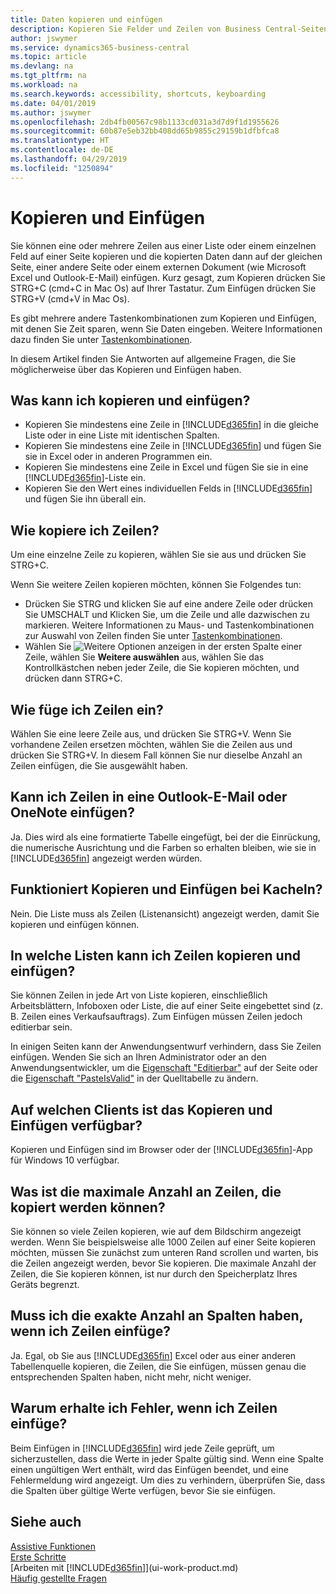 ```yaml
---
title: Daten kopieren und einfügen
description: Kopieren Sie Felder und Zeilen von Business Central-Seiten und fügen Sie sie an anderer Stelle ein
author: jswymer
ms.service: dynamics365-business-central
ms.topic: article
ms.devlang: na
ms.tgt_pltfrm: na
ms.workload: na
ms.search.keywords: accessibility, shortcuts, keyboarding
ms.date: 04/01/2019
ms.author: jswymer
ms.openlocfilehash: 2db4fb00567c98b1133cd031a3d7d9f1d1955626
ms.sourcegitcommit: 60b87e5eb32bb408dd65b9855c29159b1dfbfca8
ms.translationtype: HT
ms.contentlocale: de-DE
ms.lasthandoff: 04/29/2019
ms.locfileid: "1250894"
---
```

# <a name="copying-and-pasting"></a>Kopieren und Einfügen
Sie können eine oder mehrere Zeilen aus einer Liste oder einem einzelnen Feld auf einer Seite kopieren und die kopierten Daten dann auf der gleichen Seite, einer andere Seite oder einem externen Dokument (wie Microsoft Excel und Outlook-E-Mail) einfügen. Kurz gesagt, zum Kopieren drücken Sie STRG+C (cmd+C in Mac Os) auf Ihrer Tastatur. Zum Einfügen drücken Sie STRG+V (cmd+V in Mac Os).

Es gibt mehrere andere Tastenkombinationen zum Kopieren und Einfügen, mit denen Sie Zeit sparen, wenn Sie Daten eingeben. Weitere Informationen dazu finden Sie unter [Tastenkombinationen](keyboard-shortcuts.md#CopyRows).

In diesem Artikel finden Sie Antworten auf allgemeine Fragen, die Sie möglicherweise über das Kopieren und Einfügen haben.  

## <a name="what-can-i-copy-and-paste"></a>Was kann ich kopieren und einfügen?
-   Kopieren Sie mindestens eine Zeile in [!INCLUDE[d365fin](includes/d365fin_md.md)] in die gleiche Liste oder in eine Liste mit identischen Spalten.
-   Kopieren Sie mindestens eine Zeile in [!INCLUDE[d365fin](includes/d365fin_md.md)] und fügen Sie sie in Excel oder in anderen Programmen ein.
-   Kopieren Sie mindestens eine Zeile in Excel und fügen Sie sie in eine [!INCLUDE[d365fin](includes/d365fin_md.md)]-Liste ein.
-   Kopieren Sie den Wert eines individuellen Felds in [!INCLUDE[d365fin](includes/d365fin_md.md)] und fügen Sie ihn überall ein.

## <a name="how-do-i-copy-rows"></a>Wie kopiere ich Zeilen?
Um eine einzelne Zeile zu kopieren, wählen Sie sie aus und drücken Sie STRG+C.

Wenn Sie weitere Zeilen kopieren möchten, können Sie Folgendes tun:
-   Drücken Sie STRG und klicken Sie auf eine andere Zeile oder drücken Sie UMSCHALT und Klicken Sie, um die Zeile und alle dazwischen zu markieren. Weitere Informationen zu Maus- und Tastenkombinationen zur Auswahl von Zeilen finden Sie unter [Tastenkombinationen](keyboard-shortcuts.md#CopyRows).
-   Wählen Sie ![Weitere Optionen anzeigen](media/show-more-options-icon.png "Wietere Optionen anzeigen-Symbol") in der ersten Spalte einer Zeile, wählen Sie **Weitere auswählen** aus, wählen Sie das Kontrollkästchen neben jeder Zeile, die Sie kopieren möchten, und drücken dann STRG+C.

## <a name="how-do-i-paste-rows"></a>Wie füge ich Zeilen ein?
Wählen Sie eine leere Zeile aus, und drücken Sie STRG+V. Wenn Sie vorhandene Zeilen ersetzen möchten, wählen Sie die Zeilen aus und drücken Sie STRG+V. In diesem Fall können Sie nur dieselbe Anzahl an Zeilen einfügen, die Sie ausgewählt haben.

<!-- Rows are pasted directly where your cursor is located. If you paste into an empty line, any existing subsequent lines will be moved after the pasted lines. If you paste into an existing line or lines, this will be overwritten.-->

## <a name="can-i-paste-rows-into-an-outlook-email-or-onenote"></a>Kann ich Zeilen in eine Outlook-E-Mail oder OneNote einfügen?
Ja. Dies wird als eine formatierte Tabelle eingefügt, bei der die Einrückung, die numerische Ausrichtung und die Farben so erhalten bleiben, wie sie in [!INCLUDE[d365fin](includes/d365fin_md.md)] angezeigt werden würden.

## <a name="does-copy-and-paste-work-with-tiles"></a>Funktioniert Kopieren und Einfügen bei Kacheln?
Nein. Die Liste muss als Zeilen (Listenansicht) angezeigt werden, damit Sie kopieren und einfügen können.

## <a name="in-which-lists-can-i-copy-and-paste-rows"></a>In welche Listen kann ich Zeilen kopieren und einfügen?
Sie können Zeilen in jede Art von Liste kopieren, einschließlich Arbeitsblättern, Infoboxen oder Liste, die auf einer Seite eingebettet sind (z. B. Zeilen eines Verkaufsauftrags). Zum Einfügen müssen Zeilen jedoch editierbar sein.

In einigen Seiten kann der Anwendungsentwurf verhindern, dass Sie Zeilen einfügen. Wenden Sie sich an Ihren Administrator oder an den Anwendungsentwickler, um die [Eigenschaft "Editierbar"](https://docs.microsoft.com/en-us/dynamics365/business-central/dev-itpro/developer/properties/devenv-editable-property) auf der Seite oder die [Eigenschaft "PasteIsValid"](https://docs.microsoft.com/en-us/dynamics365/business-central/dev-itpro/developer/properties/devenv-pasteisvalid-property) in der Quelltabelle zu ändern.

## <a name="on-which-clients-is-copy-and-paste-available"></a>Auf welchen Clients ist das Kopieren und Einfügen verfügbar?
Kopieren und Einfügen sind im Browser oder der [!INCLUDE[d365fin](includes/d365fin_md.md)]-App für Windows 10 verfügbar.

## <a name="what-is-the-maximum-number-of-rows-that-can-be-copied"></a>Was ist die maximale Anzahl an Zeilen, die kopiert werden können?
Sie können so viele Zeilen kopieren, wie auf dem Bildschirm angezeigt werden. Wenn Sie beispielsweise alle 1000 Zeilen auf einer Seite kopieren möchten, müssen Sie zunächst zum unteren Rand scrollen und warten, bis die Zeilen angezeigt werden, bevor Sie kopieren. Die maximale Anzahl der Zeilen, die Sie kopieren können, ist nur durch den Speicherplatz Ihres Geräts begrenzt.

## <a name="must-i-have-the-exact-same-number-of-columns-when-pasting-rows"></a>Muss ich die exakte Anzahl an Spalten haben, wenn ich Zeilen einfüge?
Ja. Egal, ob Sie aus [!INCLUDE[d365fin](includes/d365fin_md.md)] Excel oder aus einer anderen Tabellenquelle kopieren, die Zeilen, die Sie einfügen, müssen genau die entsprechenden Spalten haben, nicht mehr, nicht weniger.

## <a name="why-do-i-get-errors-when-pasting-rows"></a>Warum erhalte ich Fehler, wenn ich Zeilen einfüge?
Beim Einfügen in [!INCLUDE[d365fin](includes/d365fin_md.md)] wird jede Zeile geprüft, um sicherzustellen, dass die Werte in jeder Spalte gültig sind. Wenn eine Spalte einen ungültigen Wert enthält, wird das Einfügen beendet, und eine Fehlermeldung wird angezeigt. Um dies zu verhindern, überprüfen Sie, dass die Spalten über gültige Werte verfügen, bevor Sie sie einfügen.


## <a name="see-also"></a>Siehe auch
[Assistive Funktionen](ui-accessibility.md)  
[Erste Schritte](product-get-started.md)  
[Arbeiten mit [!INCLUDE[d365fin](includes/d365fin_md.md)]](ui-work-product.md)  
[Häufig gestellte Fragen](across-faq.md)  
